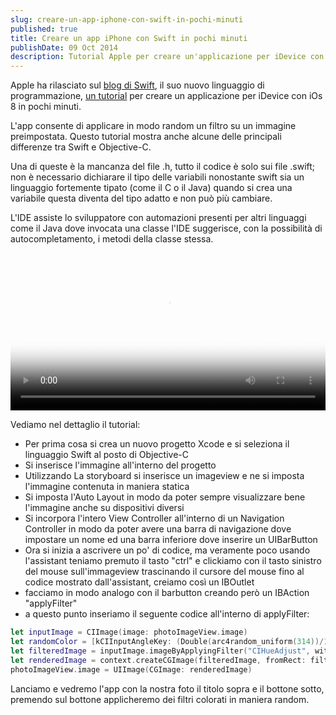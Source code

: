 ```yaml
---
slug: creare-un-app-iphone-con-swift-in-pochi-minuti
published: true
title: Creare un app iPhone con Swift in pochi minuti
publishDate: 09 Oct 2014
description: Tutorial Apple per creare un'applicazione per iDevice con iOS 8 in Swift.
---
```


Apple ha rilasciato sul [blog di Swift](https://developer.apple.com/swift/blog), il suo nuovo linguaggio di programmazione, [un tutorial](https://developer.apple.com/swift/blog/?id=16) per creare un applicazione per iDevice con iOs 8 in pochi minuti.

<!--more-->

L'app consente di applicare in modo random un filtro su un immagine preimpostata. Questo tutorial mostra anche alcune delle principali differenze tra Swift e Objective-C.

Una di queste è la mancanza del file .h, tutto il codice è solo sui file .swift; non è necessario dichiarare il tipo delle variabili nonostante swift sia un linguaggio fortemente tipato (come il C o il Java) quando si crea una variabile questa diventa del tipo adatto e non può più cambiare.

L'IDE assiste lo sviluppatore con automazioni presenti per altri linguaggi come il Java dove invocata una classe l'IDE suggerisce, con la possibilità di autocompletamento, i metodi della classe stessa.

<video src="http://devstreaming.apple.com/videos/swift/assets/xcode-hd.mp4" poster="/swift/blog/images/poster800x500_2x.png" autoplay="true" controls="" data-hires-status="pending" style="width: 100%;"></video>

Vediamo nel dettaglio il tutorial:

- Per prima cosa si crea un nuovo progetto Xcode e si seleziona il linguaggio Swift al posto di Objective-C
- Si inserisce l'immagine all'interno del progetto
- Utilizzando La storyboard si inserisce un imageview e ne si imposta l'immagine contenuta in maniera statica
- Si imposta l'Auto Layout in modo da poter sempre visualizzare bene l'immagine anche su dispositivi diversi
- Si incorpora l'intero View Controller all'interno di un Navigation Controller in modo da poter avere una barra di navigazione dove impostare un nome ed una barra inferiore dove inserire un UIBarButton
- Ora si inizia a ascrivere un po' di codice, ma veramente poco usando l'assistant teniamo premuto il tasto "ctrl" e clickiamo con il tasto sinistro del mouse sull'immageview trascinando il cursore del mouse fino al codice mostrato dall'assistant, creiamo così un IBOutlet
- facciamo in modo analogo con il barbutton creando però un IBAction "applyFilter"
- a questo punto inseriamo il seguente codice all'interno di applyFilter:

```swift
let inputImage = CIImage(image: photoImageView.image)
let randomColor = [kCIInputAngleKey: (Double(arc4random_uniform(314))/100)]
let filteredImage = inputImage.imageByApplyingFilter("CIHueAdjust", withInputParameters: randomColor)
let renderedImage = context.createCGImage(filteredImage, fromRect: filteredImage.extent())
photoImageView.image = UIImage(CGImage: renderedImage)
```

Lanciamo e vedremo l'app con la nostra foto il titolo sopra e il bottone sotto, premendo sul bottone applicheremo dei filtri colorati in maniera random.
